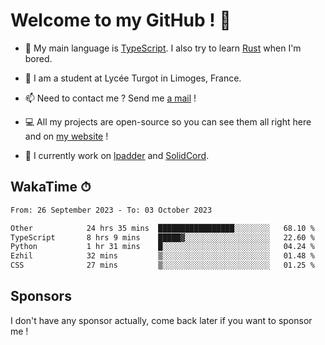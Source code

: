 # Welcome to my GitHub ! 🌃

- 🔭 My main language is [TypeScript](https://www.typescriptlang.org/). I also try to learn [Rust](https://www.rust-lang.org/) when I'm bored. 

- 🌱 I am a student at Lycée Turgot in Limoges, France.

- 📫 Need to contact me ? Send me <a href="mailto:mikkel@milescode.dev">a mail</a> !

- 💻 All my projects are open-source so you can see them all right here and on <a href="https://www.vexcited.ml">my website</a> !

- 👀 I currently work on [lpadder](https://github.com/Vexcited/lpadder) and [SolidCord](https://github.com/Vexcited/SolidCord).

## WakaTime ⏱

<!--START_SECTION:waka-->

```txt
From: 26 September 2023 - To: 03 October 2023

Other            24 hrs 35 mins  █████████████████░░░░░░░░   68.10 %
TypeScript       8 hrs 9 mins    █████▓░░░░░░░░░░░░░░░░░░░   22.60 %
Python           1 hr 31 mins    █░░░░░░░░░░░░░░░░░░░░░░░░   04.24 %
Ezhil            32 mins         ▒░░░░░░░░░░░░░░░░░░░░░░░░   01.48 %
CSS              27 mins         ▒░░░░░░░░░░░░░░░░░░░░░░░░   01.25 %
```

<!--END_SECTION:waka-->

## Sponsors

I don't have any sponsor actually, come back later if you want to sponsor me !
